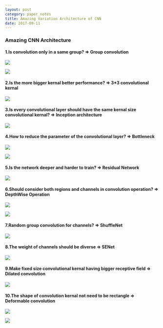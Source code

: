 ```yaml
---
layout: post
category: paper_notes
title: Amazing Variation Architecture of CNN
date: 2017-09-11
---
```


### Amazing CNN Architecture

#### 1.Is convolution only in a same group? => Group convolution 

![](/assets/paper_notes/AmazingCNN_Variation/image11.jpg)

![](/assets/paper_notes/AmazingCNN_Variation/image12.jpg)

#### 2.Is the more bigger kernal better performance? => 3*3 convolutional kernal

![](/assets/paper_notes/AmazingCNN_Variation/image21.jpg)

#### 3.Is every convolutional layer should have the same kernal size convolutional kernal? => Inception architecture

![](/assets/paper_notes/AmazingCNN_Variation/image31.jpg)

#### 4.How to reduce the parameter of the convolutional layer? => Bottleneck

![](/assets/paper_notes/AmazingCNN_Variation/image41.jpg)

![](/assets/paper_notes/AmazingCNN_Variation/image42.jpg)

#### 5.Is the network deeper and harder to train? => Residual Network

![](/assets/paper_notes/AmazingCNN_Variation/image51.jpg)

#### 6.Should consider both regions and channels in convolution operation? => DepthWise Operation

![](/assets/paper_notes/AmazingCNN_Variation/image61.jpg)

![](/assets/paper_notes/AmazingCNN_Variation/image62.jpg)

#### 7.Random group convolution for channels? => ShuffleNet

![](/assets/paper_notes/AmazingCNN_Variation/image71.jpg)

#### 8.The weight of channels should be diverse => SENet

![](/assets/paper_notes/AmazingCNN_Variation/image81.jpg)

#### 9.Make fixed size convolutional kernal having bigger receptive field => Dilated convolution

![](/assets/paper_notes/AmazingCNN_Variation/image91.jpg)

#### 10.The shape of convolution kernal not need to be rectangle => Deformable convolution

![](/assets/paper_notes/AmazingCNN_Variation/image101.jpg)

![](/assets/paper_notes/AmazingCNN_Variation/image102.jpg)

